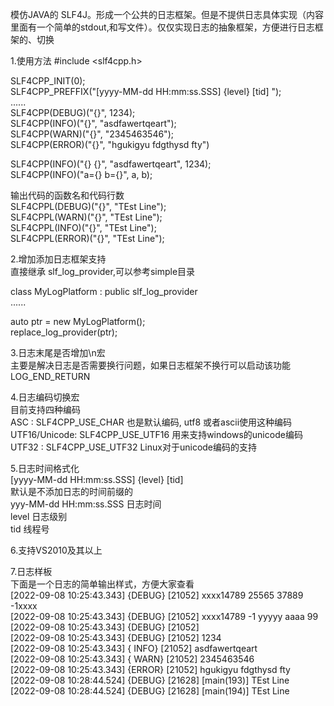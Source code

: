 模仿JAVA的 SLF4J。形成一个公共的日志框架。但是不提供日志具体实现（内容里面有一个简单的stdout,和写文件）。仅仅实现日志的抽象框架，方便进行日志框架的、切换        
               
1.使用方法
#include <slf4cpp.h>           
                  
SLF4CPP_INIT(0);      
SLF4CPP_PREFFIX("[yyyy-MM-dd HH:mm:ss.SSS] {level} [tid] ");      
......       
SLF4CPP(DEBUG)("{}", 1234);     
SLF4CPP(INFO)("{}", "asdfawertqeart");           
SLF4CPP(WARN)("{}", "2345463546");         
SLF4CPP(ERROR)("{}", "hgukigyu fdgthysd fty")           
         
SLF4CPP(INFO)("{} {}", "asdfawertqeart", 1234);  
SLF4CPP(INFO)("a={} b={}", a, b);  
                  
输出代码的函数名和代码行数      
SLF4CPPL(DEBUG)("{}", "TEst Line");         
SLF4CPPL(WARN)("{}", "TEst Line");          
SLF4CPPL(INFO)("{}", "TEst Line");          
SLF4CPPL(ERROR)("{}", "TEst Line");         
				  
			   
2.增加添加日志框架支持       
直接继承 slf_log_provider,可以参考simple目录     
     
class MyLogPlatform : public slf_log_provider    
......     
       
auto ptr = new MyLogPlatform();    
replace_log_provider(ptr);     
    
3.日志末尾是否增加\n宏            
主要是解决日志是否需要换行问题，如果日志框架不换行可以启动该功能        	
LOG_END_RETURN    
        
           
4.日志编码切换宏    
目前支持四种编码     
ASC : SLF4CPP_USE_CHAR   也是默认编码, utf8 或者ascii使用这种编码      
UTF16/Unicode: SLF4CPP_USE_UTF16  用来支持windows的unicode编码      
UTF32 : SLF4CPP_USE_UTF32 Linux对于unicode编码的支持     
           
		   
5.日志时间格式化		   
[yyyy-MM-dd HH:mm:ss.SSS] {level} [tid]		   
默认是不添加日志的时间前缀的		   
yyy-MM-dd HH:mm:ss.SSS  日志时间     
level 日志级别     
tid 线程号      
          
6.支持VS2010及其以上		   
             
          
            
7.日志样板         
下面是一个日志的简单输出样式，方便大家查看       
[2022-09-08 10:25:43.343] {DEBUG} [21052] xxxx14789 25565 37889 -1xxxx        
[2022-09-08 10:25:43.343] {DEBUG} [21052] xxxx14789 -1 yyyyy  aaaa 99             
[2022-09-08 10:25:43.343] {DEBUG} [21052]              
[2022-09-08 10:25:43.343] {DEBUG} [21052] 1234             
[2022-09-08 10:25:43.343] { INFO} [21052] asdfawertqeart               
[2022-09-08 10:25:43.343] { WARN} [21052] 2345463546           
[2022-09-08 10:25:43.343] {ERROR} [21052] hgukigyu fdgthysd fty            
[2022-09-08 10:28:44.524] {DEBUG} [21628] [main(193)] TEst Line           
[2022-09-08 10:28:44.524] {DEBUG} [21628] [main(194)] TEst Line                 

